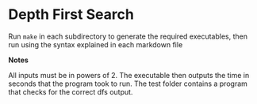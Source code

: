 Depth First Search
==================

Run ```make``` in each subdirectory to generate the required executables, then run using the syntax explained in each markdown file

**Notes**

All inputs must be in powers of 2.
The executable then outputs the time in seconds that the program took to run.
The test folder contains a program that checks for the correct dfs output.
